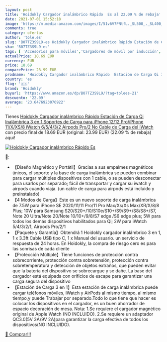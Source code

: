 ```yaml
---
layout: post
title: 'Hoidokly Cargador inalámbrico Rápido  Es al 22.09 % de rebaja'
date: 2021-07-01 15:52:18
image: 'https://m.media-amazon.com/images/I/51v6V7PNtfL._SL500_._SL400_.jpg'
comments: true
category: ofertas
author: 'tole.es'
slug: 'B07TZ3S9L9-es Hoidokly Cargador inalámbrico Rápido Estación de Carga Qi...'
sku: 'B07TZ3S9L9-es'
tags: [ 'Accesorios para móviles','Cargadores de móvil por inducción','Cargadores para móviles','Comunicación móvil y accesorios','Electrónica','hoidokly','iphone', ]
actualPrice: 18.69 EUR
currency: EUR
price: 18.69
comparePrice: 23.99 EUR
prodname: 'Hoidokly Cargador inalámbrico Rápido  Estación de Carga Qi Inalámbrica 3 en 1 Soportes de Carga para iPhone 12/12 Pro/iPhone 11/X/XS/8  iWatch 6/5/4/3/2  Airpods Pro/2 No Cable de Carga del iWatch '
country: 'es'
flag: '🇪🇸'
brand: 'Hoidokly'
buyurl: 'https://www.amazon.es/dp/B07TZ3S9L9/?tag=tolees-21'
descuento: '22.09'
average: '23.6476923076922'
---
```


Tienes [Hoidokly Cargador inalámbrico Rápido  Estación de Carga Qi Inalámbrica 3 en 1 Soportes de Carga para iPhone 12/12 Pro/iPhone 11/X/XS/8  iWatch 6/5/4/3/2  Airpods Pro/2 No Cable de Carga del iWatch ](https://www.amazon.es/dp/B07TZ3S9L9/?tag=tolees-21) con precio final de  18.69 EUR (original: 23.99 EUR) (22.09 %  de rebaja) aqui!

[![Hoidokly Cargador inalámbrico Rápido  Es](https://m.media-amazon.com/images/I/51v6V7PNtfL._SL500_._SL400_.jpg)](https://www.amazon.es/dp/B07TZ3S9L9/?tag=tolees-21)

🔎:

- 【Diseño Magnético y Portátil】Gracias a sus empalmes magnéticos únicos, el soporte y la base de carga inalámbrica se pueden combinar para cargar múltiples dispositivos con 1 cable, o se pueden desconectar para usarlos por separado; fácil de transportar y cargar su iwatch y airpods cuando viaja. (un cable de carga para airpods está incluido y preinstalado)
- 【4 Modos de Carga】Este es un nuevo soporte de carga inalámbrica de 7.5W para iPhone SE 2020/11/11 Pro/11 Pro Max/Xs/Xs Max/XR/X/8/8 Plus; 10W para Samsung S20/S20+/10/S10e/S10+/S9/S9+/S8/S8+/S7, Note 20 Ultra/Note 20/Note 10/10+/9/8/S7 edge /S6 edge plus; 5W para todos los demás dispositivos habilitados para Qi; 2W para iWatch 5/4/3/2/1, Airpods Pro/2/1
- 【Paquete y Garantía】Obtendrá 1 Hoidokly cargador inalámbrico 3 en 1, 1 x 3.3ft Cable USB tipo C, 1 x Manual del usuario. un servicio de respuesta de 24 horas. En Hoidokly, la compra de riesgo cero es para las sonrisas de cada cliente
- 【Protección Múltiple】Tiene funciones de protección contra sobrecorriente, protección contra sobretensión, protección contra sobretemperatura y detección de objetos extraños, que pueden evitar que la batería del dispositivo se sobrecargue y se dañe. La base del cargador está equipada con orificios de escape para garantizar una carga segura del dispositivo
- 【Estación de Carga 3 en 1】Esta estación de carga inalámbrica puede cargar teléfonos móviles, iWatch y AirPods al mismo tiempo, al mismo tiempo,y puede Trabajar por separado.Todo lo que tiene que hacer es colocar los dispositivos en el cargador, es un buen ahorrador de espacio decoración de mesa. Nota: 1.Se requiere el cargador magnético original de Apple Watch (NO INCLUIDO). 2.Se requiere un adaptador QC3.0(5V 3A/9V 2A)para garantizar la carga efectiva de todos los dispositivos(NO INCLUIDO).

[🛒 Comprar!!!](https://www.amazon.es/dp/B07TZ3S9L9/?tag=tolees-21)
